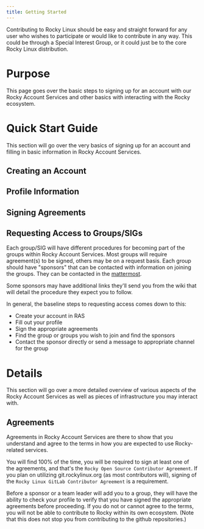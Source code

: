 ```yaml
---
title: Getting Started
---
```


Contributing to Rocky Linux should be easy and straight forward for any user
who wishes to participate or would like to contribute in any way. This could
be through a Special Interest Group, or it could just be to the core Rocky
Linux distribution.

# Purpose

This page goes over the basic steps to signing up for an account with our
Rocky Account Services and other basics with interacting with the Rocky
ecosystem.

# Quick Start Guide

This section will go over the very basics of signing up for an account
and filling in basic information in Rocky Account Services.

## Creating an Account

## Profile Information

## Signing Agreements

## Requesting Access to Groups/SIGs

Each group/SIG will have different procedures for becoming part of the groups
within Rocky Account Services. Most groups will require agreement(s) to be
signed, others may be on a request basis. Each group should have "sponsors"
that can be contacted with information on joining the groups. They can be
contacted in the [mattermost](https://chat.rockylinux.org).

Some sponsors may have additional links they'll send you from the wiki that
will detail the procedure they expect you to follow.

In general, the baseline steps to requesting access comes down to this:

* Create your account in RAS
* Fill out your profile
* Sign the appropriate agreements
* Find the group or groups you wish to join and find the sponsors
* Contact the sponsor directly or send a message to appropriate channel for the group

# Details

This section will go over a more detailed overview of various aspects of the
Rocky Account Services as well as pieces of infrastructure you may interact
with.

## Agreements

Agreements in Rocky Account Services are there to show that you understand
and agree to the terms in how you are expected to use Rocky-related services.

You will find 100% of the time, you will be required to sign at least one of
the agreements, and that's the `Rocky Open Source Contributor Agreement`. If
you plan on utilizing git.rockylinux.org (as most contributors will), signing
of the `Rocky Linux GitLab Contributor Agreement` is a requirement.

Before a sponsor or a team leader will add you to a group, they will have the
ability to check your profile to verify that you have signed the appropriate
agreements before proceeding. If you do not or cannot agree to the terms, you
will not be able to contribute to Rocky within its own ecosystem. (Note that
this does not stop you from contributing to the github repositories.)

